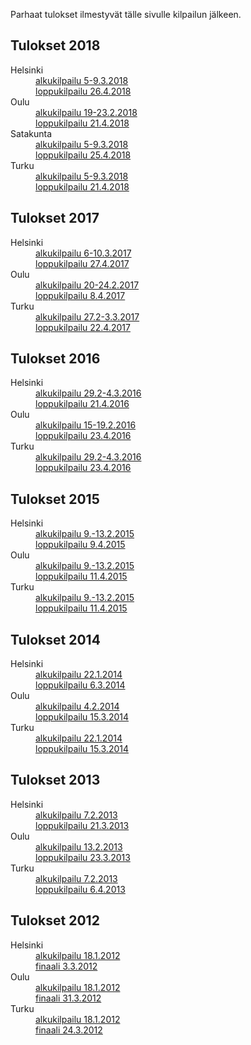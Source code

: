---
---

Parhaat tulokset ilmestyv&auml;t t&auml;lle sivulle kilpailun j&auml;lkeen.

## Tulokset 2018

<dl>
	<dt>Helsinki</dt>
	<dd><a href="./2018/h_tulokset.pdf">alkukilpailu 5-9.3.2018</a></dd>
	<dd><a href="./2018/h_f_tulokset.pdf">loppukilpailu 26.4.2018</a></dd>
	<dt>Oulu</dt>
	<dd><a href="./2018/o_tulokset.pdf">alkukilpailu 19-23.2.2018</a></dd>
	<dd><a href="./2018/o_f_tulokset.pdf">loppukilpailu 21.4.2018</a></dd>
	<dt>Satakunta</dt>
	<dd><a href="./2018/s_tulokset.pdf">alkukilpailu 5-9.3.2018</a></dd>
	<dd><a href="./2018/s_f_tulokset.pdf">loppukilpailu 25.4.2018</a></dd>
	<dt>Turku</dt>
	<dd><a href="./2018/t_tulokset.pdf">alkukilpailu 5-9.3.2018</a></dd>
	<dd><a href="./2018/t_f_tulokset.pdf">loppukilpailu 21.4.2018</a></dd>
</dl>

## Tulokset 2017

<dl>
	<dt>Helsinki</dt>
	<dd><a href="./2017/h_tulokset.pdf">alkukilpailu 6-10.3.2017</a></dd>
	<dd><a href="./2017/h_f_tulokset.pdf">loppukilpailu 27.4.2017</a></dd>
	<dt>Oulu</dt>
	<dd><a href="./2017/o_tulokset.pdf">alkukilpailu 20-24.2.2017</a></dd>
	<dd><a href="./2017/o_f_tulokset.pdf">loppukilpailu 8.4.2017</a></dd>
	<dt>Turku</dt>
	<dd><a href="./2017/t_tulokset.pdf">alkukilpailu 27.2-3.3.2017</a></dd>
	<dd><a href="./2017/t_f_tulokset.pdf">loppukilpailu 22.4.2017</a></dd>
</dl>


## Tulokset 2016

<dl>
	<dt>Helsinki</dt>
	<dd><a href="./2016/h_tulokset.pdf">alkukilpailu 29.2-4.3.2016</a></dd>
	<dd><a href="./2016/h_f_tulokset.pdf">loppukilpailu 21.4.2016</a></dd>
	<dt>Oulu</dt>
	<dd><a href="./2016/o_tulokset.pdf">alkukilpailu 15-19.2.2016</a></dd>
	<dd><a href="./2016/o_f_tulokset.pdf">loppukilpailu 23.4.2016</a></dd>
	<dt>Turku</dt>
	<dd><a href="./2016/t_tulokset.pdf">alkukilpailu 29.2-4.3.2016</a></dd>
	<dd><a href="./2016/t_f_tulokset.pdf">loppukilpailu 23.4.2016</a></dd>
</dl>

## Tulokset 2015

<dl>
	<dt>Helsinki</dt>
	<dd><a href="./2015/h_tulokset.pdf">alkukilpailu 9.-13.2.2015</a></dd>
	<dd><a href="./2015/h_f_tulokset.pdf">loppukilpailu 9.4.2015</a></dd>
	<dt>Oulu</dt>
	<dd><a href="./2015/o_tulokset.pdf">alkukilpailu 9.-13.2.2015</a></dd>
	<dd><a href="./2015/o_f_tulokset.pdf">loppukilpailu 11.4.2015</a></dd>
	<dt>Turku</dt>
	<dd><a href="./2015/t_tulokset.pdf">alkukilpailu 9.-13.2.2015</a></dd>
	<dd><a href="./2015/t_f_tulokset.pdf">loppukilpailu 11.4.2015</a></dd>
</dl>

## Tulokset 2014

<dl>
	<dt>Helsinki</dt>
	<dd><a href="./2014/h_tulokset.pdf">alkukilpailu 22.1.2014</a></dd>
	<dd><a href="./2014/h_f_tulokset.pdf">loppukilpailu 6.3.2014</a></dd>
	<dt>Oulu</dt>
	<dd><a href="./2014/o_tulokset.pdf">alkukilpailu 4.2.2014</a></dd>
	<dd><a href="./2014/o_f_tulokset.pdf">loppukilpailu 15.3.2014</a></dd>
	<dt>Turku</dt>
	<dd><a href="./2014/t_tulokset.pdf">alkukilpailu 22.1.2014</a></dd>
	<dd><a href="./2014/t_f_tulokset.pdf">loppukilpailu 15.3.2014</a></dd>
</dl>

## Tulokset 2013

<dl><dt>Helsinki</dt>
	<dd><a href="./2013/h_tulokset.pdf">alkukilpailu 7.2.2013</a></dd>
	<dd><a href="./2013/h_f_tulokset.pdf">loppukilpailu 21.3.2013</a></dd>
	<dt>Oulu</dt>
	<dd><a href="./2013/o_tulokset.pdf">alkukilpailu 13.2.2013</a></dd>
	<dd><a href="./2013/o_f_tulokset.pdf">loppukilpailu 23.3.2013</a></dd>
	<dt>Turku</dt>
	<dd><a href="./2013/t_tulokset.pdf">alkukilpailu 7.2.2013</a></dd>
	<dd><a href="./2013/t_f_tulokset.pdf">loppukilpailu 6.4.2013</a></dd>
</dl>

## Tulokset 2012


<dl><dt>Helsinki</dt>
	<dd><a href="./2012/h_tulokset.pdf">alkukilpailu 18.1.2012</a></dd>
	<dd><a href="./2012/h_f_tulokset.pdf">finaali 3.3.2012</a></dd>
	<dt>Oulu</dt>
	<dd><a href="./2012/o_tulokset.pdf">alkukilpailu 18.1.2012</a></dd>
	<dd><a href="./2012/o_f_tulokset.pdf">finaali 31.3.2012</a></dd>
	<dt>Turku</dt>
	<dd><a href="./2012/t_tulokset.pdf">alkukilpailu 18.1.2012</a></dd>
	<dd><a href="./2012/t_f_tulokset.pdf">finaali 24.3.2012</a></dd>
</dl>
